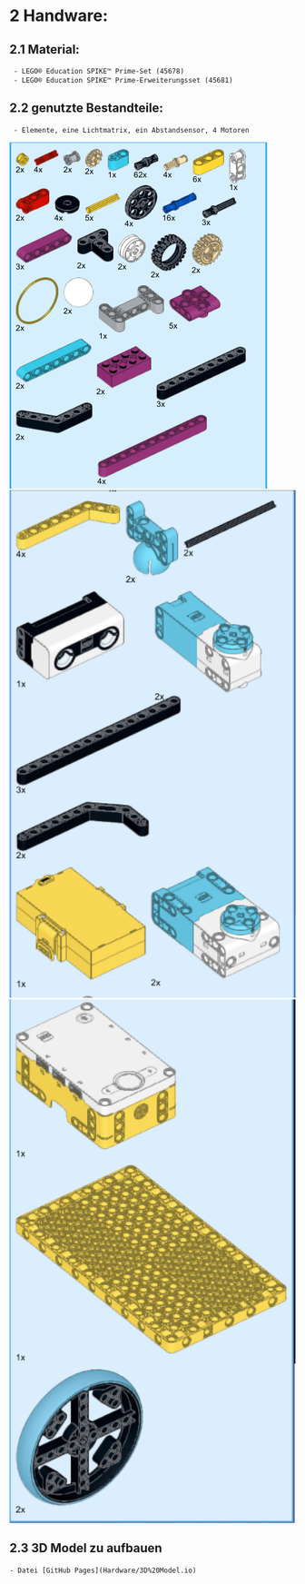 
# 2 Handware:
## 2.1 Material:
     - LEGO® Education SPIKE™ Prime-Set (45678)
     - LEGO® Education SPIKE™ Prime-Erweiterungsset (45681)
## 2.2 genutzte Bestandteile:
     - Elemente, eine Lichtmatrix, ein Abstandsensor, 4 Motoren
  
       
![](https://github.com/XueruWang233/Lego/blob/main/Hardware/Standteile%201.png)
![](https://github.com/XueruWang233/Lego/blob/main/Hardware/Standteile%202.png)
![](https://github.com/XueruWang233/Lego/blob/main/Hardware/Standteile%203.png)

## 2.3 3D Model zu aufbauen
    - Datei [GitHub Pages](Hardware/3D%20Model.io)
